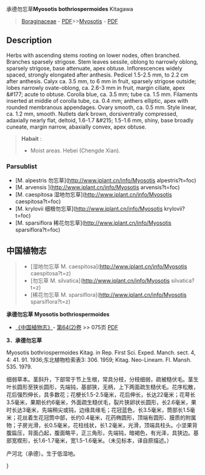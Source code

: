 承德勿忘草**Myosotis bothriospermoides** Kitagawa

> [Boraginaceae](http://www.iplant.cn/info/Boraginaceae?t=foc) - [PDF](http://www.iplant.cn/foc/pdf/Boraginaceae.pdf)>>[Myosotis](http://www.iplant.cn/info/Myosotis?t=foc) - [PDF](http://www.iplant.cn/foc/pdf/Myosotis.pdf)

## Description

Herbs with ascending stems rooting on lower nodes, often branched. Branches sparsely strigose. Stem leaves sessile, oblong to narrowly oblong, sparsely strigose, base attenuate, apex obtuse. Inflorescences widely spaced, strongly elongated after anthesis. Pedicel 1.5-2.5 mm, to 2.2 cm after anthesis. Calyx ca. 3.5 mm, to 6 mm in fruit, sparsely strigose outside; lobes narrowly ovate-oblong, ca. 2.6-3 mm in fruit, margin ciliate, apex &amp;#177; acute to obtuse. Corolla blue, ca. 3.5 mm; tube ca. 1.5 mm. Filaments inserted at middle of corolla tube, ca. 0.4 mm; anthers elliptic, apex with rounded membranous appendages. Ovary smooth, ca. 0.5 mm. Style linear, ca. 1.2 mm, smooth. Nutlets dark brown, dorsiventrally compressed, adaxially nearly flat, deltoid, 1.6-1.7 &amp;#215; 1.5-1.6 mm, shiny, base broadly cuneate, margin narrow, abaxially convex, apex obtuse.

> **Habait** : 
>* Moist areas. Hebei (Chengde Xian).

### Parsublist

* [M.  alpestris  勿忘草](http://www.iplant.cn/info/Myosotis alpestris?t=foc)
* [M.  arvensis  ](http://www.iplant.cn/info/Myosotis arvensis?t=foc)
* [M.  caespitosa  湿地勿忘草](http://www.iplant.cn/info/Myosotis caespitosa?t=foc)
* [M.  krylovii  细根勿忘草](http://www.iplant.cn/info/Myosotis krylovii?t=foc)
* [M.  sparsiflora  稀花勿忘草](http://www.iplant.cn/info/Myosotis sparsiflora?t=foc)

## 中国植物志

> * [湿地勿忘草  M.  caespitosa](http://www.iplant.cn/info/Myosotis caespitosa?t=z)
> * [勿忘草  M.  silvatica](http://www.iplant.cn/info/Myosotis silvatica?t=z)
> * [稀花勿忘草  M.  sparsiflora](http://www.iplant.cn/info/Myosotis sparsiflora?t=z)

**承德勿忘草 Myosotis bothriospermoides**

* [《中国植物志》](http://www.iplant.cn/frps)- [第64(2)卷](http://www.iplant.cn/frps/vol/64(2)) >> 075页 [PDF](http://www.iplant.cn/frps/pdf/64(2)/075.pdf)

**3．承德勿忘草**

Myosotis bothriospermoides Kitag. in Rep. First Sci. Exped. Manch. sect. 4, 4: 41. 91. 1936;东北植物检索表3: 306. 1959; Kitag. Neo-Lineam. Fl. Mansh. 535. 1979.

细弱草本。茎斜升，下部常于节上生根，常具分枝，分枝细弱，疏被糙伏毛。茎生叶长圆形至狭长圆形，先端钝，基部狭，无柄，上下两面疏生糙伏毛。花序松散，花后强烈伸长，具多数花；花梗长1.5-2.5毫米，花后伸长，长达22毫米；花萼长3.5毫米，果期长约6毫米，外面疏生糙伏毛，裂片狭卵状长圆形，长2.6毫米，果时长达3毫米，先端稍尖或钝，边缘具缘毛；花冠蓝色，长3.5毫米，筒部长1.5毫米；花丝着生花冠筒中部，长约0.4毫米，花药椭圆形，顶端有圆形、膜质的附属物；子房光滑，长0.5毫米，花柱线状，长1.2毫米，光滑，顶端具柱头。小坚果背腹扁压，背面凸起，腹面略平，正三角形，先端钝，暗褐色，有光泽，具狭边。基部宽楔形，长1.6-1.7毫米，宽1.5-1.6毫米。（未见标本，译自原描述。）

产河北（承德）。生于低湿地。

}